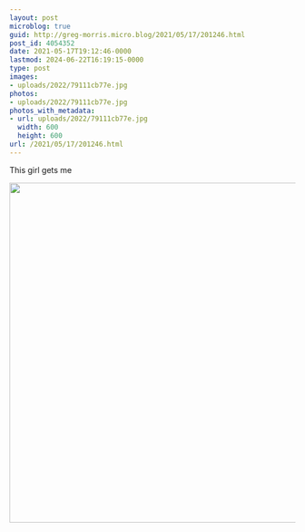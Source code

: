 ```yaml
---
layout: post
microblog: true
guid: http://greg-morris.micro.blog/2021/05/17/201246.html
post_id: 4054352
date: 2021-05-17T19:12:46-0000
lastmod: 2024-06-22T16:19:15-0000
type: post
images:
- uploads/2022/79111cb77e.jpg
photos:
- uploads/2022/79111cb77e.jpg
photos_with_metadata:
- url: uploads/2022/79111cb77e.jpg
  width: 600
  height: 600
url: /2021/05/17/201246.html
---
```

This girl gets me

<img src="uploads/2022/79111cb77e.jpg" width="600" height="600" alt="">
